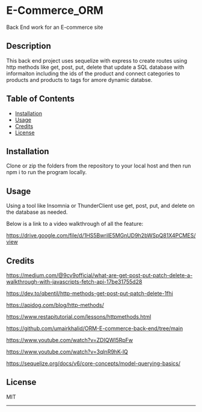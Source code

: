# E-Commerce_ORM
Back End work for an E-commerce site

## Description

This back end project uses sequelize with express to create routes using http methods like get, post, put, delete that update a SQL database with informaiton including the ids of the product and connect categories to products and products to tags for amore dynamic databse. 

## Table of Contents

- [Installation](#installation)
- [Usage](#usage)
- [Credits](#credits)
- [License](#license)

## Installation

Clone or zip the folders from the repository to your local host and then run npm i to run the program locally.

## Usage

Using a tool like Insomnia or ThunderClient use get, post, put, and delete on the database as needed.

Below is a link to a video walkthrough of all the feature:

https://drive.google.com/file/d/1HS5BwriIE5MGnUD9h2bWSpQ81X4PCMES/view

## Credits

https://medium.com/@9cv9official/what-are-get-post-put-patch-delete-a-walkthrough-with-javascripts-fetch-api-17be31755d28

https://dev.to/qbentil/http-methods-get-post-put-patch-delete-1fhi

https://apidog.com/blog/http-methods/

https://www.restapitutorial.com/lessons/httpmethods.html

https://github.com/umairkhalid/ORM-E-commerce-back-end/tree/main

https://www.youtube.com/watch?v=ZDIQWI5RpFw

https://www.youtube.com/watch?v=3qlnR9hK-lQ

https://sequelize.org/docs/v6/core-concepts/model-querying-basics/

## License

MIT

---

